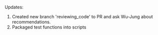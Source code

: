 Updates:

1) Created new branch 'reviewing_code' to PR and ask Wu-Jung about recommendations.
2) Packaged test functions into scripts